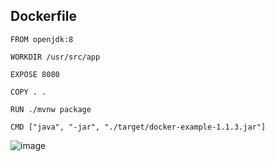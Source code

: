 ## Dockerfile

```
FROM openjdk:8

WORKDIR /usr/src/app

EXPOSE 8080

COPY . .

RUN ./mvnw package

CMD ["java", "-jar", "./target/docker-example-1.1.3.jar"]

```


![image](https://user-images.githubusercontent.com/75350516/176137835-19af77b4-4aa3-4b8f-81e8-77a91aedc37c.png)
